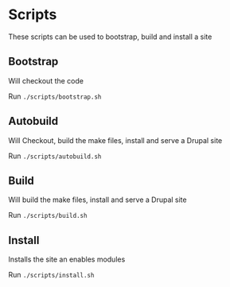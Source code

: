 # Scripts
These scripts can be used to bootstrap, build and install a site

## Bootstrap
Will checkout the code

Run `./scripts/bootstrap.sh`

## Autobuild
Will Checkout, build the make files, install and serve a Drupal site

Run `./scripts/autobuild.sh`

## Build
Will build the make files, install and serve a Drupal site

Run `./scripts/build.sh`

## Install
Installs the site an enables modules

Run `./scripts/install.sh`

